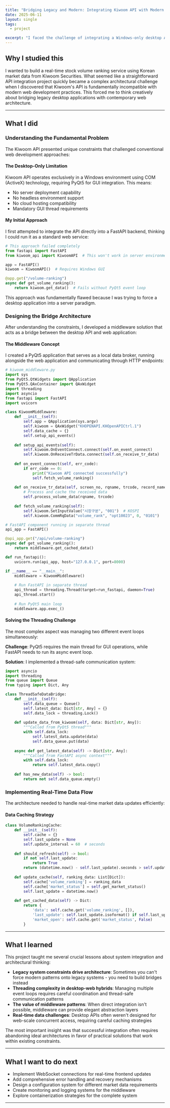 ```yaml
---
title: "Bridging Legacy and Modern: Integrating Kiwoom API with Modern Web Architecture"  
date: 2025-06-11  
layout: single  
tags:  
  - project  

excerpt: "I faced the challenge of integrating a Windows-only desktop API into a modern web application, requiring innovative solutions to bridge completely different architectural paradigms."  
---
```


## Why I studied this  

I wanted to build a real-time stock volume ranking service using Korean market data from Kiwoom Securities. What seemed like a straightforward API integration project quickly became a complex architectural challenge when I discovered that Kiwoom's API is fundamentally incompatible with modern web development practices. This forced me to think creatively about bridging legacy desktop applications with contemporary web architecture.  

---

## What I did  

### Understanding the Fundamental Problem  

The Kiwoom API presented unique constraints that challenged conventional web development approaches:  

#### The Desktop-Only Limitation  
Kiwoom API operates exclusively in a Windows environment using COM (ActiveX) technology, requiring PyQt5 for GUI integration. This means:  
- No server deployment capability  
- No headless environment support  
- No cloud hosting compatibility  
- Mandatory GUI thread requirements  

#### My Initial Approach  
I first attempted to integrate the API directly into a FastAPI backend, thinking I could run it as a standard web service:  

```python
# This approach failed completely  
from fastapi import FastAPI  
from kiwoom_api import KiwoomAPI  # This won't work in server environment  

app = FastAPI()  
kiwoom = KiwoomAPI()  # Requires Windows GUI  

@app.get("/volume-ranking")  
async def get_volume_ranking():  
    return kiwoom.get_data()  # Fails without PyQt5 event loop  
```

This approach was fundamentally flawed because I was trying to force a desktop application into a server paradigm.  

### Designing the Bridge Architecture  

After understanding the constraints, I developed a middleware solution that acts as a bridge between the desktop API and web application:  

#### The Middleware Concept  
I created a PyQt5 application that serves as a local data broker, running alongside the web application and communicating through HTTP endpoints:  

```python
# kiwoom_middleware.py  
import sys  
from PyQt5.QtWidgets import QApplication  
from PyQt5.QAxContainer import QAxWidget  
import threading  
import asyncio  
from fastapi import FastAPI  
import uvicorn  

class KiwoomMiddleware:  
    def __init__(self):  
        self.app = QApplication(sys.argv)  
        self.kiwoom = QAxWidget("KHOPENAPI.KHOpenAPICtrl.1")  
        self.data_cache = {}  
        self.setup_api_events()  
    
    def setup_api_events(self):  
        self.kiwoom.OnEventConnect.connect(self.on_event_connect)  
        self.kiwoom.OnReceiveTrData.connect(self.on_receive_tr_data)  
    
    def on_event_connect(self, err_code):  
        if err_code == 0:  
            print("Kiwoom API connected successfully")  
            self.fetch_volume_ranking()  
    
    def on_receive_tr_data(self, screen_no, rqname, trcode, record_name, prev_next):  
        # Process and cache the received data  
        self.process_volume_data(rqname, trcode)  
    
    def fetch_volume_ranking(self):  
        self.kiwoom.SetInputValue("시장구분", "001")  # KOSPI  
        self.kiwoom.CommRqData("volume_rank", "opt10023", 0, "0101")  

# FastAPI component running in separate thread  
api_app = FastAPI()  

@api_app.get("/api/volume-ranking")  
async def get_volume_ranking():  
    return middleware.get_cached_data()  

def run_fastapi():  
    uvicorn.run(api_app, host="127.0.0.1", port=8000)  

if __name__ == "__main__":  
    middleware = KiwoomMiddleware()  
    
    # Run FastAPI in separate thread  
    api_thread = threading.Thread(target=run_fastapi, daemon=True)  
    api_thread.start()  
    
    # Run PyQt5 main loop  
    middleware.app.exec_()  
```

#### Solving the Threading Challenge  

The most complex aspect was managing two different event loops simultaneously:  

**Challenge**: PyQt5 requires the main thread for GUI operations, while FastAPI needs to run its async event loop.  

**Solution**: I implemented a thread-safe communication system:  

```python
import asyncio  
import threading  
from queue import Queue  
from typing import Dict, Any  

class ThreadSafeDataBridge:  
    def __init__(self):  
        self.data_queue = Queue()  
        self.latest_data: Dict[str, Any] = {}  
        self.data_lock = threading.Lock()  
    
    def update_data_from_kiwoom(self, data: Dict[str, Any]):  
        """Called from PyQt5 thread"""  
        with self.data_lock:  
            self.latest_data.update(data)  
            self.data_queue.put(data)  
    
    async def get_latest_data(self) -> Dict[str, Any]:  
        """Called from FastAPI async context"""  
        with self.data_lock:  
            return self.latest_data.copy()  
    
    def has_new_data(self) -> bool:  
        return not self.data_queue.empty()  
```

### Implementing Real-Time Data Flow  

The architecture needed to handle real-time market data updates efficiently:  

#### Data Caching Strategy  
```python
class VolumeRankingCache:  
    def __init__(self):  
        self.cache = {}  
        self.last_update = None  
        self.update_interval = 60  # seconds  
    
    def should_refresh(self) -> bool:  
        if not self.last_update:  
            return True  
        return (datetime.now() - self.last_update).seconds > self.update_interval  
    
    def update_cache(self, ranking_data: List[Dict]):  
        self.cache['volume_ranking'] = ranking_data  
        self.cache['market_status'] = self.get_market_status()  
        self.last_update = datetime.now()  
    
    def get_cached_data(self) -> Dict:  
        return {  
            'data': self.cache.get('volume_ranking', []),  
            'last_update': self.last_update.isoformat() if self.last_update else None,  
            'market_open': self.cache.get('market_status', False)  
        }  
```

---

## What I learned  

This project taught me several crucial lessons about system integration and architectural thinking:  

- **Legacy system constraints drive architecture**: Sometimes you can't force modern patterns onto legacy systems - you need to build bridges instead  
- **Threading complexity in desktop-web hybrids**: Managing multiple event loops requires careful coordination and thread-safe communication patterns  
- **The value of middleware patterns**: When direct integration isn't possible, middleware can provide elegant abstraction layers  
- **Real-time data challenges**: Desktop APIs often weren't designed for web-scale concurrent access, requiring careful caching strategies  

The most important insight was that successful integration often requires abandoning ideal architectures in favor of practical solutions that work within existing constraints.  

---

## What I want to do next  

- Implement WebSocket connections for real-time frontend updates  
- Add comprehensive error handling and recovery mechanisms  
- Design a configuration system for different market data requirements  
- Create monitoring and logging systems for the middleware  
- Explore containerization strategies for the complete system  

---